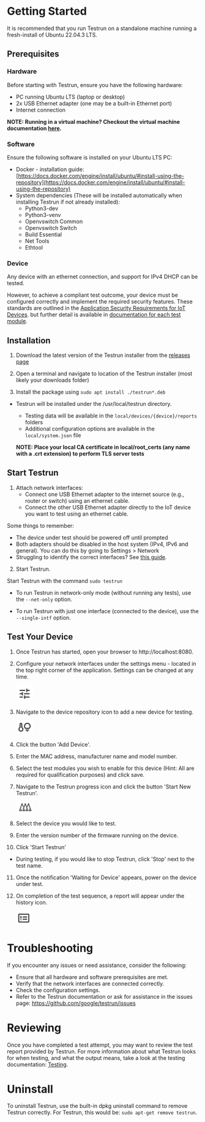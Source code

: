 # Getting Started

It is recommended that you run Testrun on a standalone machine running a fresh-install of Ubuntu 22.04.3 LTS.

## Prerequisites

### Hardware

Before starting with Testrun, ensure you have the following hardware:

- PC running Ubuntu LTS (laptop or desktop)
- 2x USB Ethernet adapter (one may be a built-in Ethernet port)
- Internet connection

**NOTE: Running in a virtual machine? Checkout the virtual machine documentation [here](/docs/virtual_machine.md).**

### Software

Ensure the following software is installed on your Ubuntu LTS PC:
- Docker - installation guide: [https://docs.docker.com/engine/install/ubuntu/#install-using-the-repository](https://docs.docker.com/engine/install/ubuntu/#install-using-the-repository)
- System dependencies (These will be installed automatically when installing Testrun if not already installed): 
   - Python3-dev
   - Python3-venv
   - Openvswitch Common
   - Openvswitch Switch
   - Build Essential
   - Net Tools
   - Ethtool

### Device
Any device with an ethernet connection, and support for IPv4 DHCP can be tested.

However, to achieve a compliant test outcome, your device must be configured correctly and implement the required security features. These standards are outlined in the [Application Security Requirements for IoT Devices](https://partner-security.withgoogle.com/docs/iot_requirements). but further detail is available in [documentation for each test module](/docs/test/modules.md).

## Installation

1. Download the latest version of the Testrun installer from the [releases page](https://github.com/google/test-run/releases)

2. Open a terminal and navigate to location of the Testrun installer (most likely your downloads folder)

3. Install the package using ``sudo apt install ./testrun*.deb``

 - Testrun will be installed under the /usr/local/testrun directory.
   - Testing data will be available in the ``local/devices/{device}/reports`` folders
   - Additional configuration options are available in the ``local/system.json`` file

    **NOTE: Place your local CA certificate in local/root_certs (any name with a .crt extension) to perform TLS server tests**

## Start Testrun

1. Attach network interfaces:
   - Connect one USB Ethernet adapter to the internet source (e.g., router or switch) using an ethernet cable.
   - Connect the other USB Ethernet adapter directly to the IoT device you want to test using an ethernet cable.

  Some things to remember:
  - The device under test should be powered off until prompted
  - Both adapters should be disabled in the host system (IPv4, IPv6 and general). You can do this by going to Settings > Network
  - Struggling to identify the correct interfaces? See [this guide](network/identify_interfaces.md).

2. Start Testrun.

Start Testrun with the command `sudo testrun`

   - To run Testrun in network-only mode (without running any tests), use the `--net-only` option.

   - To run Testrun with just one interface (connected to the device), use the ``--single-intf`` option.

## Test Your Device

1. Once Testrun has started, open your browser to http://localhost:8080.

2.  Configure your network interfaces under the settings menu - located in the top right corner of the application. Settings can be changed at any time.

    ![](/docs/ui/settings_icon.png)

3. Navigate to the device repository icon to add a new device for testing.

    ![](/docs/ui/device_icon.png)

4. Click the button 'Add Device'.

5. Enter the MAC address, manufacturer name and model number.

6. Select the test modules you wish to enable for this device (Hint: All are required for qualification purposes) and click save.

7. Navigate to the Testrun progress icon and click the button 'Start New Testrun'.

    ![](/docs/ui/progress_icon.png)

8. Select the device you would like to test.

9. Enter the version number of the firmware running on the device.

10. Click 'Start Testrun'

 - During testing, if you would like to stop Testrun, click 'Stop' next to the test name.

11. Once the notification 'Waiting for Device' appears, power on the device under test.

12. On completion of the test sequence, a report will appear under the history icon. 

    ![](/docs/ui/history_icon.png)

# Troubleshooting

If you encounter any issues or need assistance, consider the following:

- Ensure that all hardware and software prerequisites are met.
- Verify that the network interfaces are connected correctly.
- Check the configuration settings.
- Refer to the Testrun documentation or ask for assistance in the issues page: https://github.com/google/testrun/issues

# Reviewing
Once you have completed a test attempt, you may want to review the test report provided by Testrun. For more information about what Testrun looks for when testing, and what the output means, take a look at the testing documentation: [Testing](/docs/test/index.md).

# Uninstall
To uninstall Testrun, use the built-in dpkg uninstall command to remove Testrun correctly. For Testrun, this would be:  ```sudo apt-get remove testrun```. 
